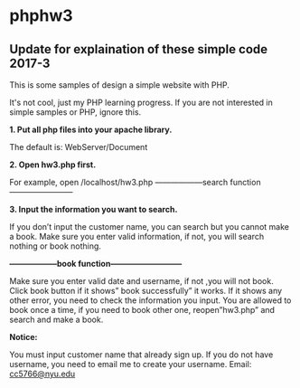 # phphw3

## Update for explaination of these simple code 2017-3

This is some samples of design a simple website with PHP.

It's not cool, just my PHP learning progress. If you are not interested in simple samples or PHP, ignore this.



**1. Put all php files into your apache library.**

The default is: WebServer/Document

**2. Open hw3.php first.**

For example, open /localhost/hw3.php
——————search function————————

**3. Input the information you want to search.**

If you don’t input the customer name, you can search but you cannot make a book.
Make sure you enter valid information, if not, you will search nothing or book nothing.

**——————book function—————————**

Make sure you enter valid date and username, if not ,you will not book.
Click book button if it shows” book successfully” it works.
If it shows any other error, you need to check the information you input.
You are allowed to book once a time, if you need to book other one, reopen”hw3.php”
and search and make a book.

**Notice:**

You must input customer name that already sign up. If you do not have username, you
need to email me to create your username.
Email: cc5766@nyu.edu

